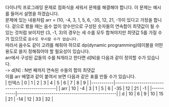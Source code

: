 다이나믹 프로그래밍 문제로 점화식을 세워서 문제를 해결해야 합니다. 이 문제는 예시를 들어서 설명을 하겠습니다.  
문제에 있는 내용처럼 arr = (10, -4, 3, 1, 5, 6, -35, 12, 21, -1)이 있다고 가정을 합니다. 겉으로 봤을 때는 음수 없이 양수만으로 구성된 숫자들의 연속합이 최댓값이 될 수 있는 것처럼 보이지만 (3, -1, 3)의 경우는 세 수를 모두 합쳐야지만 최댓값 5를 가질 수가 있으므로 ``음수도 무시할 수가 없습니다.``  
따라서 음수도 같이 고려를 해줘야 하므로 dp(dynamic programming)테이블을 어떤 용도로 쓸지 정해줘어야 할 필요성이 있습니다.  
arr에서 구성된 값들의 수를 N개라고 한다면 d[N]을 다음과 같이 정의할 수가 있습니다.  
-> d[N] : N번 째까지 연속된 수들의 합의 최댓값  
이를 arr 배열과 같이 붙여서 보면 다음과 같은 표를 만들 수가 있습니다.  
| 인덱스      | 0 |  1  | 2 | 3  | 4  | 5  | 6   | 7  | 8 | 9   |
|-----------|-------------------------------------------------|
| arr       | 10 | -4 | 3 | 1  | 5  | 6  | -35 | 12 | 21 | -1 |
|-----------|-------------------------------------------------|
| d         | 10 | 6  | 9 | 10 | 15 | 21 | -14 | 12 | 33 | 32 |